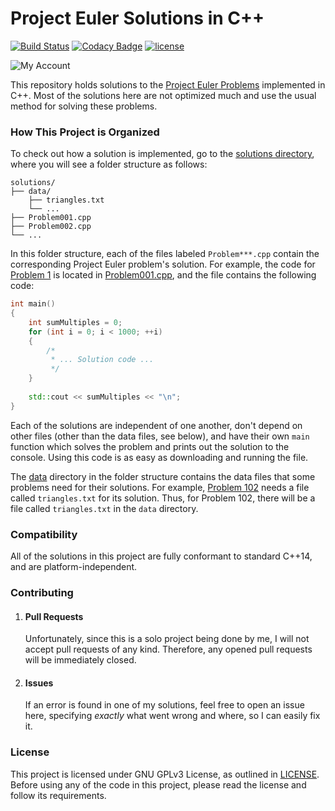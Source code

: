 # Project Euler Solutions in C++

[![Build Status](https://travis-ci.org/arnavb/project-euler-solutions-cpp.svg?branch=master)](https://travis-ci.org/arnavb/project-euler-solutions-cpp) [![Codacy Badge](https://api.codacy.com/project/badge/Grade/7cb6c470c0d14f5980f78d31db4c7b58)](https://www.codacy.com/app/arnavb/project-euler-solutions-cpp?utm_source=github.com&amp;utm_medium=referral&amp;utm_content=arnavb/project-euler-solutions-cpp&amp;utm_campaign=Badge_Grade) [![license](https://img.shields.io/badge/license-GNU%20GPLv3-blue.svg)](./LICENSE)

![My Account](https://projecteuler.net/profile/arnavb11.png)

This repository holds solutions to the [Project Euler Problems](https://projecteuler.net/archives) implemented in C++. Most of the solutions here are not optimized much and use the usual method for solving these problems.

### How This Project is Organized

To check out how a solution is implemented, go to the [solutions directory](./solutions), where you will see a folder structure as follows:

```
solutions/
├── data/
    ├── triangles.txt
    └── ...
├── Problem001.cpp
├── Problem002.cpp
└── ...
```

In this folder structure, each of the files labeled `Problem***.cpp` contain the corresponding Project Euler problem's solution. For example, the code for [Problem 1](https://projecteuler.net/problem=1) is located in [Problem001.cpp](./solutions/Problem001.cpp), and the file contains the following code:

```cpp
int main()
{
    int sumMultiples = 0;
    for (int i = 0; i < 1000; ++i)
    {
        /*
         * ... Solution code ...
         */
    }
    
    std::cout << sumMultiples << "\n";
}
```

Each of the solutions are independent of one another, don't depend on other files (other than the data files, see below), and have their own `main` function which solves the problem and prints out the solution to the console. Using this code is as easy as downloading and running the file.

The [data](./solutions/data) directory in the folder structure contains the data files that some problems need for their solutions. For example, [Problem 102](https://projecteuler.net/problem=102) needs a file called `triangles.txt` for its solution. Thus, for Problem 102, there will be a file called `triangles.txt` in the `data` directory.

### Compatibility

All of the solutions in this project are fully conformant to standard C++14, and are platform-independent.

### Contributing

1. #### Pull Requests
   Unfortunately, since this is a solo project being done by me, I will not accept pull requests of any kind. Therefore, any opened pull requests will be immediately closed.
2. #### Issues
   If an error is found in one of my solutions, feel free to open an issue here, specifying _exactly_ what went wrong and where, so I can easily fix it.

### License

This project is licensed under GNU GPLv3 License, as outlined in [LICENSE](./LICENSE). Before using any of the code in this project, please read the license and follow its requirements.
